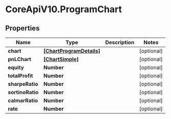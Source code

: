# CoreApiV10.ProgramChart

## Properties
Name | Type | Description | Notes
------------ | ------------- | ------------- | -------------
**chart** | [**[ChartProgramDetails]**](ChartProgramDetails.md) |  | [optional] 
**pnLChart** | [**[ChartSimple]**](ChartSimple.md) |  | [optional] 
**equity** | **Number** |  | [optional] 
**totalProfit** | **Number** |  | [optional] 
**sharpeRatio** | **Number** |  | [optional] 
**sortinoRatio** | **Number** |  | [optional] 
**calmarRatio** | **Number** |  | [optional] 
**rate** | **Number** |  | [optional] 


